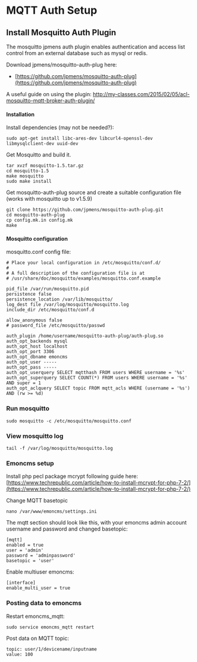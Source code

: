 # MQTT Auth Setup

## Install Mosquitto Auth Plugin

The mosquitto jpmens auth plugin enables authentication and access list control from an external database such as mysql or redis.

Download jpmens/mosquitto-auth-plug here:

- [https://github.com/jpmens/mosquitto-auth-plug](https://github.com/jpmens/mosquitto-auth-plug)

A useful guide on using the plugin: http://my-classes.com/2015/02/05/acl-mosquitto-mqtt-broker-auth-plugin/

#### Installation

Install dependencies (may not be needed?):

    sudo apt-get install libc-ares-dev libcurl4-openssl-dev libmysqlclient-dev uuid-dev
    
Get Mosquitto and build it.

    tar xvzf mosquitto-1.5.tar.gz
    cd mosquitto-1.5
    make mosquitto
    sudo make install
    
Get mosquitto-auth-plug source and create a suitable configuration file (works with mosquitto up to v1.5.9)

    git clone https://github.com/jpmens/mosquitto-auth-plug.git
    cd mosquitto-auth-plug
    cp config.mk.in config.mk
    make

#### Mosquitto configuration

mosquitto.conf config file:

    # Place your local configuration in /etc/mosquitto/conf.d/
    #
    # A full description of the configuration file is at
    # /usr/share/doc/mosquitto/examples/mosquitto.conf.example

    pid_file /var/run/mosquitto.pid
    persistence false
    persistence_location /var/lib/mosquitto/
    log_dest file /var/log/mosquitto/mosquitto.log
    include_dir /etc/mosquitto/conf.d

    allow_anonymous false
    # password_file /etc/mosquitto/passwd

    auth_plugin /home/username/mosquitto-auth-plug/auth-plug.so
    auth_opt_backends mysql
    auth_opt_host localhost
    auth_opt_port 3306
    auth_opt_dbname emoncms
    auth_opt_user -----
    auth_opt_pass -----
    auth_opt_userquery SELECT mqtthash FROM users WHERE username = '%s'
    auth_opt_superquery SELECT COUNT(*) FROM users WHERE username = '%s' AND super = 1
    auth_opt_aclquery SELECT topic FROM mqtt_acls WHERE (username = '%s') AND (rw >= %d)
    
### Run mosquitto

    sudo mosquitto -c /etc/mosquitto/mosquitto.conf
    
### View mosquitto log

    tail -f /var/log/mosquitto/mosquitto.log
    
### Emoncms setup

Install php pecl package mcrypt following guide here: 
[https://www.techrepublic.com/article/how-to-install-mcrypt-for-php-7-2/](https://www.techrepublic.com/article/how-to-install-mcrypt-for-php-7-2/)

Change MQTT basetopic

    nano /var/www/emoncms/settings.ini
    
The mqtt section should look like this, with your emoncms admin account username and password and changed basetopic:
    
    [mqtt]
    enabled = true
    user = 'admin'
    password = 'adminpassword'
    basetopic = 'user'
    
Enable multiuser emoncms:

    [interface]
    enable_multi_user = true
    
### Posting data to emoncms

Restart emoncms_mqtt:

    sudo service emoncms_mqtt restart
    
Post data on MQTT topic:

    topic: user/1/devicename/inputname 
    value: 100
